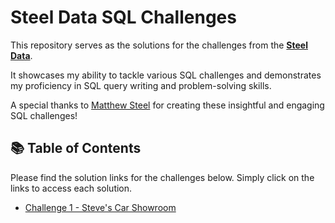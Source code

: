 # Steel Data SQL Challenges

This repository serves as the solutions for the challenges from the **[Steel Data](https://www.steeldata.org.uk/sql.html)**. 

It showcases my ability to tackle various SQL challenges and demonstrates my proficiency in SQL query writing and problem-solving skills.

A special thanks to [Matthew Steel](https://www.linkedin.com/in/matthew-steel-4a7a8915b/) for creating these insightful and engaging SQL challenges!

## 📚 Table of Contents

Please find the solution links for the challenges below. Simply click on the links to access each solution.
- [Challenge 1 - Steve's Car Showroom](https://github.com/KomalGupta02/Steel-Data-SQL-Challenge/tree/main/Challenge%201%20-%20Steve's%20Car%20Showroom)

